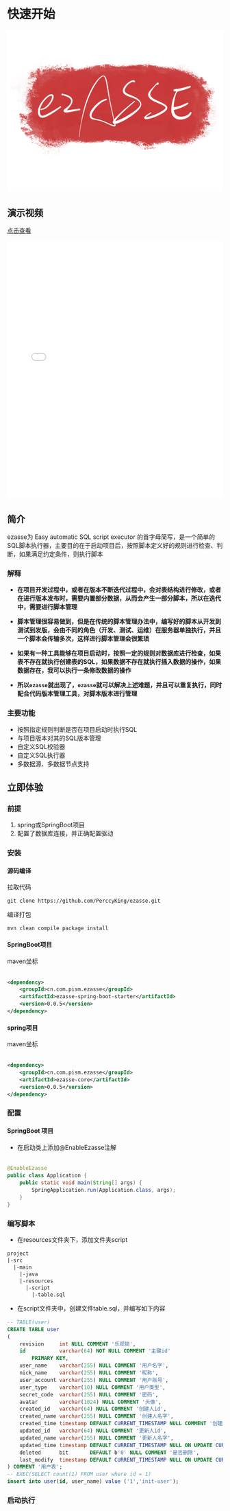 # 快速开始
![logo](/images/logo.svg)

## 演示视频

[点击查看](https://www.bilibili.com/video/BV1k3411P7Ba?share_source=copy_web)

<iframe width="100%" height="600px" src="//player.bilibili.com/player.html?aid=426301518&bvid=BV1k3411P7Ba&cid=712703775&page=1" scrolling="no" border="0" frameborder="no" framespacing="0" allowfullscreen="true"> </iframe>

## 简介
ezasse为 Easy automatic SQL script executor 的首字母简写，是一个简单的SQL脚本执行器，主要目的在于启动项目后，按照脚本定义好的规则进行检查、判断，如果满足约定条件，则执行脚本

### 解释
* **在项目开发过程中，或者在版本不断迭代过程中，会对表结构进行修改，或者在进行版本发布时，需要内置部分数据，从而会产生一部分脚本，所以在迭代中，需要进行脚本管理**

* **脚本管理很容易做到，但是在传统的脚本管理办法中，编写好的脚本从开发到测试到发版，会由不同的角色（开发、测试、运维）在服务器单独执行，并且一个脚本会传输多次，这样进行脚本管理会很繁琐**

* **如果有一种工具能够在项目启动时，按照一定的规则对数据库进行检查，如果表不存在就执行创建表的SQL，如果数据不存在就执行插入数据的操作，如果数据存在，我可以执行一条修改数据的操作**

* **所以`ezasse`就出现了，`ezasse`就可以解决上述难题，并且可以重复执行，同时配合代码版本管理工具，对脚本版本进行管理**

### 主要功能
* 按照指定规则判断是否在项目启动时执行SQL
* 与项目版本对其的SQL版本管理
* 自定义SQL校验器
* 自定义SQL执行器
* 多数据源、多数据节点支持

## 立即体验
### 前提

1. spring或SpringBoot项目
2. 配置了数据库连接，并正确配置驱动

### 安装

#### 源码编译

拉取代码

```shell
git clone https://github.com/PerccyKing/ezasse.git
```

编译打包

```shell
mvn clean compile package install
```

#### SpringBoot项目

maven坐标

```xml

<dependency>
    <groupId>cn.com.pism.ezasse</groupId>
    <artifactId>ezasse-spring-boot-starter</artifactId>
    <version>0.0.5</version>
</dependency>
```

#### spring项目

maven坐标

```xml

<dependency>
    <groupId>cn.com.pism.ezasse</groupId>
    <artifactId>ezasse-core</artifactId>
    <version>0.0.5</version>
</dependency>
```

### 配置

#### SpringBoot 项目

* 在启动类上添加@EnableEzasse注解

```java

@EnableEzasse
public class Application {
    public static void main(String[] args) {
        SpringApplication.run(Application.class, args);
    }
}
```

### 编写脚本

* 在resources文件夹下，添加文件夹script

```
project
|-src
  |-main
    |-java
    |-resources
      |-script
        |-table.sql
```

* 在script文件夹中，创建文件table.sql，并编写如下内容

```sql
-- TABLE(user)
CREATE TABLE user
(
    revision     int NULL COMMENT '乐观锁',
    id           varchar(64) NOT NULL COMMENT '主键id'
        PRIMARY KEY,
    user_name    varchar(255) NULL COMMENT '用户名字',
    nick_name    varchar(255) NULL COMMENT '昵称',
    user_account varchar(255) NULL COMMENT '用户账号',
    user_type    varchar(10) NULL COMMENT '用户类型',
    secret_code  varchar(255) NULL COMMENT '密码',
    avatar       varchar(1024) NULL COMMENT '头像',
    created_id   varchar(64) NULL COMMENT '创建人id',
    created_name varchar(255) NULL COMMENT '创建人名字',
    created_time timestamp DEFAULT CURRENT_TIMESTAMP NULL COMMENT '创建时间',
    updated_id   varchar(64) NULL COMMENT '更新人id',
    updated_name varchar(255) NULL COMMENT '更新人名字',
    updated_time timestamp DEFAULT CURRENT_TIMESTAMP NULL ON UPDATE CURRENT_TIMESTAMP COMMENT '更新时间',
    deleted      bit       DEFAULT b'0' NULL COMMENT '是否删除',
    last_modify  timestamp DEFAULT CURRENT_TIMESTAMP NULL ON UPDATE CURRENT_TIMESTAMP COMMENT '最后修改时间'
) COMMENT '用户表';
-- EXEC(SELECT count(1) FROM user where id = 1)
insert into user(id, user_name) value ('1','init-user');

```

### 启动执行


